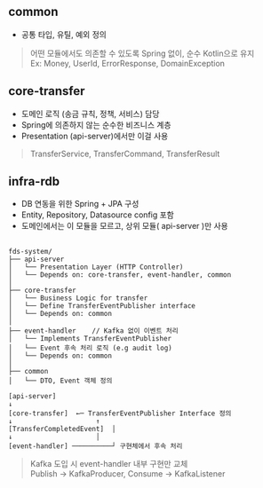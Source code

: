 ## common 
- 공통 타입, 유틸, 예외 정의

> 어떤 모듈에서도 의존할 수 있도록 Spring 없이, 순수 Kotlin으로 유지  
> Ex: Money, UserId, ErrorResponse, DomainException

## core-transfer
- 도메인 로직 (송금 규칙, 정책, 서비스) 담당
- Spring에 의존하지 않는 순수한 비즈니스 계층
- Presentation (api-server)에서만 이걸 사용

> TransferService, TransferCommand, TransferResult

## infra-rdb
- DB 연동을 위한 Spring + JPA 구성
- Entity, Repository, Datasource config 포함
- 도메인에서는 이 모듈을 모르고, 상위 모듈( api-server )만 사용

## 

```text
fds-system/
├── api-server
│   └── Presentation Layer (HTTP Controller)
│   └── Depends on: core-transfer, event-handler, common
│
├── core-transfer
│   └── Business Logic for transfer
│   └── Define TransferEventPublisher interface
│   └── Depends on: common
│
├── event-handler    // Kafka 없이 이벤트 처리
│   └── Implements TransferEventPublisher
│   └── Event 후속 처리 로직 (e.g audit log)
│   └── Depends on: common
│
├── common
│   └── DTO, Event 객체 정의

```

```text
[api-server]
↓
[core-transfer]  ←─ TransferEventPublisher Interface 정의
↓                     ↑
[TransferCompletedEvent]  │
↓                     │
[event-handler] ──────────┘ 구현체에서 후속 처리
```

> Kafka 도입 시 event-handler 내부 구현만 교체   
> Publish -> KafkaProducer, Consume -> KafkaListener
